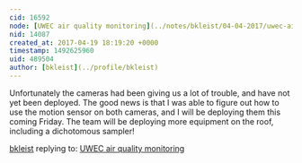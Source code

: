 ```yaml
---
cid: 16592
node: [UWEC air quality monitoring](../notes/bkleist/04-04-2017/uwec-air-quality-monitoring)
nid: 14087
created_at: 2017-04-19 18:19:20 +0000
timestamp: 1492625960
uid: 489504
author: [bkleist](../profile/bkleist)
---
```


Unfortunately the cameras had been giving us a lot of trouble, and have not yet been deployed. The good news is that I was able to figure out how to use the motion sensor on both cameras, and I will be deploying them this coming Friday. The team will be deploying more equipment on the roof, including a dichotomous sampler! 

[bkleist](../profile/bkleist) replying to: [UWEC air quality monitoring](../notes/bkleist/04-04-2017/uwec-air-quality-monitoring)

